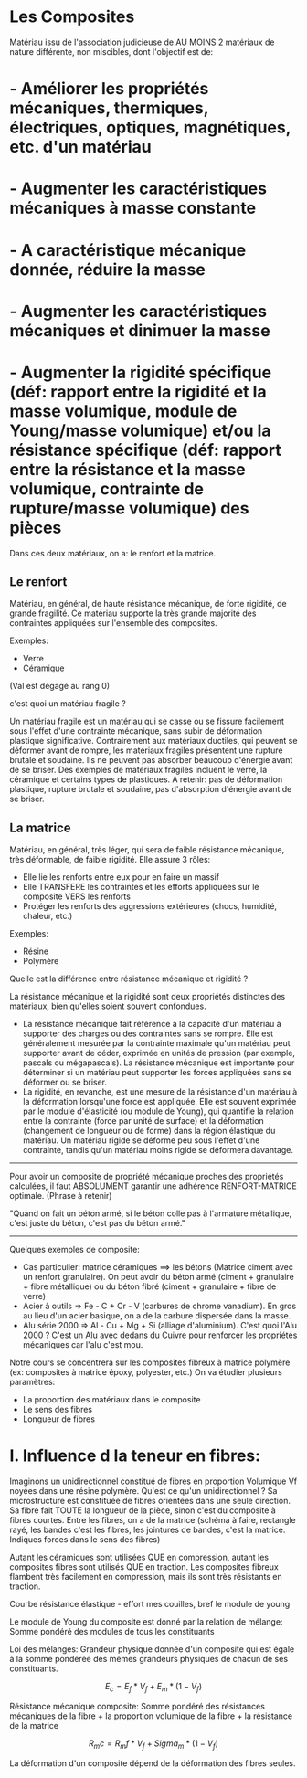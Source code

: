 # Les Composites

Matériau issu de l'association judicieuse de AU MOINS 2 matériaux de nature différente, non miscibles, dont l'objectif est de:
# - Améliorer les propriétés mécaniques, thermiques, électriques, optiques, magnétiques, etc. d'un matériau
# - Augmenter les caractéristiques mécaniques à masse constante
# - A caractéristique mécanique donnée, réduire la masse
# - Augmenter les caractéristiques mécaniques et dinimuer la masse
# - Augmenter la rigidité spécifique (déf: rapport entre la rigidité et la masse volumique, module de Young/masse volumique) et/ou la résistance spécifique (déf: rapport entre la résistance et la masse volumique, contrainte de rupture/masse volumique) des pièces


Dans ces deux matériaux, on a: le renfort et la matrice.

## Le renfort

Matériau, en général, de haute résistance mécanique, de forte rigidité, de grande fragilité. 
Ce matériau supporte la très grande majorité des contraintes appliquées sur l'ensemble des composites.

Exemples:
- Verre
- Céramique

(Val est dégagé au rang 0)

c'est quoi un matériau fragile ?

Un matériau fragile est un matériau qui se casse ou se fissure facilement sous l'effet d'une contrainte mécanique, sans subir de déformation plastique significative. Contrairement aux matériaux ductiles, qui peuvent se déformer avant de rompre, les matériaux fragiles présentent une rupture brutale et soudaine. Ils ne peuvent pas absorber beaucoup d'énergie avant de se briser. Des exemples de matériaux fragiles incluent le verre, la céramique et certains types de plastiques.
A retenir: pas de déformation plastique, rupture brutale et soudaine, pas d'absorption d'énergie avant de se briser.


## La matrice

Matériau, en général, très léger, qui sera de faible résistance mécanique, très déformable, de faible rigidité.
Elle assure 3 rôles:
- Elle lie les renforts entre eux pour en faire un massif
- Elle TRANSFERE les contraintes et les efforts appliquées sur le composite VERS les renforts
- Protéger les renforts des aggressions extérieures (chocs, humidité, chaleur, etc.)

Exemples:
- Résine
- Polymère

Quelle est la différence entre résistance mécanique et rigidité ?

La résistance mécanique et la rigidité sont deux propriétés distinctes des matériaux, bien qu'elles soient souvent confondues.
- La résistance mécanique fait référence à la capacité d'un matériau à supporter des charges ou des contraintes sans se rompre. Elle est généralement mesurée par la contrainte maximale qu'un matériau peut supporter avant de céder, exprimée en unités de pression (par exemple, pascals ou mégapascals). La résistance mécanique est importante pour déterminer si un matériau peut supporter les forces appliquées sans se déformer ou se briser.
- La rigidité, en revanche, est une mesure de la résistance d'un matériau à la déformation lorsqu'une force est appliquée. Elle est souvent exprimée par le module d'élasticité (ou module de Young), qui quantifie la relation entre la contrainte (force par unité de surface) et la déformation (changement de longueur ou de forme) dans la région élastique du matériau. Un matériau rigide se déforme peu sous l'effet d'une contrainte, tandis qu'un matériau moins rigide se déformera davantage.


---

Pour avoir un composite de propriété mécanique proches des propriétés calculées, il faut ABSOLUMENT garantir une adhérence RENFORT-MATRICE optimale. (Phrase à retenir)

"Quand on fait un béton armé, si le béton colle pas à l'armature métallique, c'est juste du béton, c'est pas du béton armé."

---

Quelques exemples de composite:
- Cas particulier: matrice céramiques ==> les bétons (Matrice ciment avec un renfort granulaire). On peut avoir du béton armé (ciment + granulaire + fibre métallique) ou du béton fibré (ciment + granulaire + fibre de verre)
- Acier à outils => Fe - C + Cr - V (carbures de chrome vanadium). En gros au lieu d'un acier basique, on a de la carbure dispersée dans la masse.
- Alu série 2000 => Al - Cu + Mg + Si (alliage d'aluminium). C'est quoi l'Alu 2000 ? C'est un Alu avec dedans du Cuivre pour renforcer les propriétés mécaniques car l'alu c'est mou.


Notre cours se concentrera sur les composites fibreux à matrice polymère (ex: composites à matrice époxy, polyester, etc.)
On va étudier plusieurs paramètres:
- La proportion des matériaux dans le composite
- Le sens des fibres
- Longueur de fibres


# I. Influence d la teneur en fibres:

Imaginons un unidirectionnel constitué de fibres en proportion Volumique Vf noyées dans une résine polymère. 
Qu'est ce qu'un unidirectionnel ? Sa microstructure est constituée de fibres orientées dans une seule direction.
Sa fibre fait TOUTE la longueur de la pièce, sinon c'est du composite à fibres courtes.
Entre les fibres, on a de la matrice (schéma à faire, rectangle rayé, les bandes c'est les fibres, les jointures de bandes, c'est la matrice. Indiques forces dans le sens des fibres)

Autant les céramiques sont utilisées QUE en compression, autant les composites fibres sont utilisés QUE en traction.
Les composites fibreux flambent très facilement en compression, mais ils sont très résistants en traction.

Courbe résistance élastique - effort mes couilles, bref le module de young 

Le module de Young du composite est donné par la relation de mélange:
Somme pondéré des modules de tous les constituants


Loi des mélanges: Grandeur physique donnée d'un composite qui est égale à la somme pondérée des mêmes grandeurs physiques de chacun de ses constituants.

$$ E_c = E_f * V_f + E_m * (1-V_f) $$

Résistance mécanique composite: Somme pondéré des résistances mécaniques de la fibre + la proportion volumique de la fibre + la résistance de la matrice

$$ R_mc = R_mf * V_f + Sigma_m * (1-V_f) $$

La déformation d'un composite dépend de la déformation des fibres seules.
